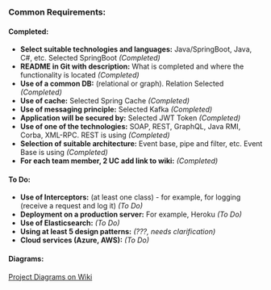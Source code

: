 ### Common Requirements:

#### Completed:
- **Select suitable technologies and languages:** Java/SpringBoot, Java, C#, etc. Selected SpringBoot *(Completed)*
- **README in Git with description:** What is completed and where the functionality is located *(Completed)*
- **Use of a common DB:** (relational or graph). Relation Selected *(Completed)*
- **Use of cache:** Selected Spring Cache *(Completed)*
- **Use of messaging principle:** Selected Kafka *(Completed)*
- **Application will be secured by:** Selected JWT Token *(Completed)*
- **Use of one of the technologies:** SOAP, REST, GraphQL, Java RMI, Corba, XML-RPC. REST is using *(Completed)*
- **Selection of suitable architecture:** Event base, pipe and filter, etc. Event Base is using *(Completed)*
- **For each team member, 2 UC add link to wiki:** *(Completed)*

#### To Do:
- **Use of Interceptors:** (at least one class) - for example, for logging (receive a request and log it) *(To Do)*
- **Deployment on a production server:** For example, Heroku *(To Do)*
- **Use of Elasticsearch:** *(To Do)*
- **Using at least 5 design patterns:** *(???, needs clarification)*
- **Cloud services (Azure, AWS):** *(To Do)*

#### Diagrams:
[Project Diagrams on Wiki](https://gitlab.fel.cvut.cz/aivazart/tierserviceapp/-/wikis/home)
